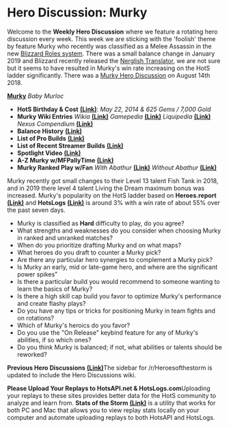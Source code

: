 # Hero Discussion: Murky
  
Welcome to the **Weekly Hero Discussion** where we feature a rotating hero discussion every week.  This week we are sticking with the 'foolish' theme by feature Murky who recently was classified as a Melee Assassin in the new [Blizzard Roles system](https://heroesofthestorm.com/en-us/blog/22921910/hero-role-expansion-2019-3-18/). There was a small balance change in January 2019 and Blizzard recently released the [Nerglish Translator](https://news.blizzard.com/en-us/blizzard/22940237/april-fools-nerglish-translator-available-now), we are not sure but it seems to have resulted in Murky's win rate increasing on the HotS ladder significantly.  There was a [Murky Hero Discussion](https://www.reddit.com/r/heroesofthestorm/comments/977szk/hero_discussion_murky/) on August 14th 2018.  
  
[**Murky**](https://vignette.wikia.nocookie.net/heroesofthestorm/images/3/39/Murky_baby_murloc_by_mr_jack.jpg/revision/latest/scale-to-width-down/350?cb=20180129135836) *Baby Murloc*

* **HotS Birthday & Cost** [**(Link)**](https://heroesofthestorm.gamepedia.com/List_of_heroes_by_release_date): *May 22, 2014 & 625 Gems / 7,000 Gold*
* **Murky Wiki Entries** *Wikia* [**(Link)**](http://heroesofthestorm.wikia.com/wiki/Murky) *Gamepedia* [**(Link)**](https://heroesofthestorm.gamepedia.com/Murky) *Liquipedia* [**(Link)**](https://liquipedia.net/heroes/Myrky) *Nexus Compendium* [**(Link)**](http://nexuscompendium.com/hero.php?h=murky)
* **Balance History** [**(Link)**](https://heroespatchnotes.com/hero/murky.html)
* **List of Pro Builds** [**(Link)**](https://lerhond.pl/probuilds/murky/)
* **List of Recent Streamer Builds** [**(Link)**](https://heroesshare.net/games/hero/40)  
* **Spotlight Video** [**(Link)**](https://www.youtube.com/watch?v=HFuDXxL3G9Y)  
* **A-Z Murky w/MFPallyTime** [**(Link)**](https://www.youtube.com/watch?v=gVnjFuS2YvQ)
* **Murky Ranked Play w/Fan** *With Abathur* [**(Link)**](https://www.youtube.com/watch?v=A2kyr6_Tl9o)  *Without Abathur* [**(Link)**](https://www.youtube.com/watch?v=9mb7BGPJhkA)

Murky recently got small changes to their Level 13 talent Fish Tank in 2018, and in 2019 there level 4 talent Living the Dream maximum bonus was increased.  Murky's popularity on the HotS ladder based on **Heroes.report** [**(Link)**](https://heroes.report/heroes/Murky) and **HotsLogs** [**(Link)**](https://www.hotslogs.com/Sitewide/HeroDetails?Hero=Murky) is around 3% with a win rate of about 55% over the past seven days.

* Murky is classified as **Hard** difficulty to play, do you agree?
* What strengths and weaknesses do you consider when choosing Murky in ranked and unranked matches?
* When do you prioritize drafting Murky and on what maps?
* What heroes do you draft to counter a Murky pick?
* Are there any particular hero synergies to complement a Murky pick?
* Is Murky an early, mid or late-game hero, and where are the significant power spikes"
* Is there a particular build you would recommend to someone wanting to learn the basics of Murky?
* Is there a high skill cap build you favor to optimize Murky's performance and create flashy plays?
* Do you have any tips or tricks for positioning Murky in team fights and on rotations?
* Which of Murky's heroics do you favor?
* Do you use the "On Release" keybind feature for any of Murky's abilities, if so which ones?
* Do you think Murky is balanced; if not, what abilities or talents should be reworked?

**Previous Hero Discussions** [**(Link)**](https://www.reddit.com/r/heroesofthestorm/wiki/herodiscussions)The sidebar for /r/Heroesofthestorm is updated to include the Hero Discussions wiki.

**Please Upload Your Replays to HotsAPI.net & HotsLogs.com**Uploading your replays to these sites provides better data for the HotS community to analyze and learn from. **Stats of the Storm** [**(Link)**](https://ebshimizu.github.io/stats-of-the-storm/) is a utility that works for both PC and Mac that allows you to view replay stats locally on your computer and automate uploading replays to both HotsAPI and HotsLogs.